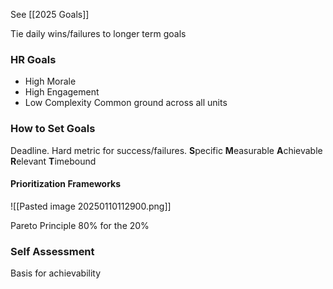 See [[2025 Goals]]

Tie daily wins/failures to longer term goals
### HR Goals
- High Morale
- High Engagement
- Low Complexity
Common ground across all units

### How to Set Goals
Deadline.
Hard metric for success/failures.
**S**pecific **M**easurable **A**chievable **R**elevant **T**imebound

#### Prioritization Frameworks
![[Pasted image 20250110112900.png]]

Pareto Principle 80% for the 20%

### Self Assessment
Basis for achievability
